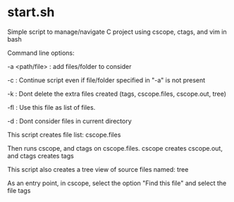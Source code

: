 # start.sh
Simple script to manage/navigate C project using cscope, ctags, and vim in bash



Command line options:

-a <path/file> : add files/folder to consider 

-c             : Continue script even if file/folder specified in "-a" is not present

-k             : Dont delete the extra files created (tags, cscope.files, cscope.out, tree)

-fl <file>     : Use this file as list of files.

-d             : Dont consider files in current directory




This script creates file list: cscope.files


Then runs cscope, and ctags on cscope.files. cscope creates cscope.out, and ctags creates tags


This script also creates a tree view of source files named: tree


As an entry point, in cscope, select the option "Find this file"  and select the file tags
